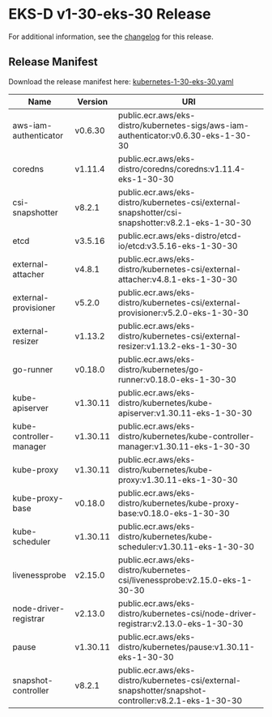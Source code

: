 # EKS-D v1-30-eks-30 Release

For additional information, see the [changelog](CHANGELOG-v1-30-eks-30.md) for this release.

## Release Manifest

Download the release manifest here: [kubernetes-1-30-eks-30.yaml](https://distro.eks.amazonaws.com/kubernetes-1-30/kubernetes-1-30-eks-30.yaml)

| Name | Version | URI |
|------|---------|-----|
| aws-iam-authenticator | v0.6.30 | public.ecr.aws/eks-distro/kubernetes-sigs/aws-iam-authenticator:v0.6.30-eks-1-30-30 |
| coredns | v1.11.4 | public.ecr.aws/eks-distro/coredns/coredns:v1.11.4-eks-1-30-30 |
| csi-snapshotter | v8.2.1 | public.ecr.aws/eks-distro/kubernetes-csi/external-snapshotter/csi-snapshotter:v8.2.1-eks-1-30-30 |
| etcd | v3.5.16 | public.ecr.aws/eks-distro/etcd-io/etcd:v3.5.16-eks-1-30-30 |
| external-attacher | v4.8.1 | public.ecr.aws/eks-distro/kubernetes-csi/external-attacher:v4.8.1-eks-1-30-30 |
| external-provisioner | v5.2.0 | public.ecr.aws/eks-distro/kubernetes-csi/external-provisioner:v5.2.0-eks-1-30-30 |
| external-resizer | v1.13.2 | public.ecr.aws/eks-distro/kubernetes-csi/external-resizer:v1.13.2-eks-1-30-30 |
| go-runner | v0.18.0 | public.ecr.aws/eks-distro/kubernetes/go-runner:v0.18.0-eks-1-30-30 |
| kube-apiserver | v1.30.11 | public.ecr.aws/eks-distro/kubernetes/kube-apiserver:v1.30.11-eks-1-30-30 |
| kube-controller-manager | v1.30.11 | public.ecr.aws/eks-distro/kubernetes/kube-controller-manager:v1.30.11-eks-1-30-30 |
| kube-proxy | v1.30.11 | public.ecr.aws/eks-distro/kubernetes/kube-proxy:v1.30.11-eks-1-30-30 |
| kube-proxy-base | v0.18.0 | public.ecr.aws/eks-distro/kubernetes/kube-proxy-base:v0.18.0-eks-1-30-30 |
| kube-scheduler | v1.30.11 | public.ecr.aws/eks-distro/kubernetes/kube-scheduler:v1.30.11-eks-1-30-30 |
| livenessprobe | v2.15.0 | public.ecr.aws/eks-distro/kubernetes-csi/livenessprobe:v2.15.0-eks-1-30-30 |
| node-driver-registrar | v2.13.0 | public.ecr.aws/eks-distro/kubernetes-csi/node-driver-registrar:v2.13.0-eks-1-30-30 |
| pause | v1.30.11 | public.ecr.aws/eks-distro/kubernetes/pause:v1.30.11-eks-1-30-30 |
| snapshot-controller | v8.2.1 | public.ecr.aws/eks-distro/kubernetes-csi/external-snapshotter/snapshot-controller:v8.2.1-eks-1-30-30 |
